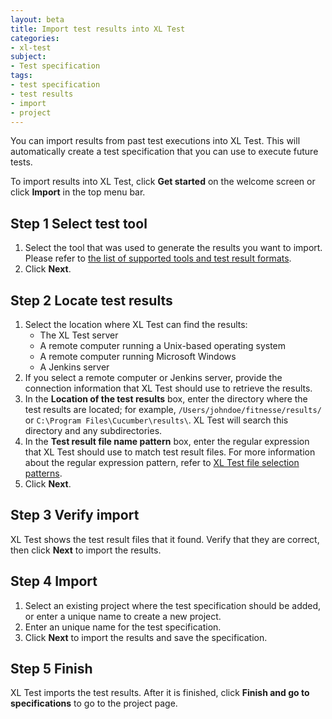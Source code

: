 ```yaml
---
layout: beta
title: Import test results into XL Test
categories:
- xl-test
subject:
- Test specification
tags:
- test specification
- test results
- import
- project
---
```


You can import results from past test executions into XL Test. This will automatically create a test specification that you can use to execute future tests.

To import results into XL Test, click **Get started** on the welcome screen or click **Import** in the top menu bar.

## Step 1 Select test tool

1. Select the tool that was used to generate the results you want to import. Please refer to [the list of supported tools and test result formats](/xl-test/concept/supported-test-tools-and-test-result-formats.html).
1. Click **Next**.

## Step 2 Locate test results

1. Select the location where XL Test can find the results:
    * The XL Test server
    * A remote computer running a Unix-based operating system
    * A remote computer running Microsoft Windows
    * A Jenkins server
1. If you select a remote computer or Jenkins server, provide the connection information that XL Test should use to retrieve the results.
1. In the **Location of the test results** box, enter the directory where the test results are located; for example, `/Users/johndoe/fitnesse/results/` or `C:\Program Files\Cucumber\results\`. XL Test will search this directory and any subdirectories.
1. In the **Test result file name pattern** box, enter the regular expression that XL Test should use to match test result files. For more information about the regular expression pattern, refer to [XL Test file selection patterns](/xl-test/concept/xl-test-file-selection-patterns.html).
1. Click **Next**.

## Step 3 Verify import

XL Test shows the test result files that it found. Verify that they are correct, then click **Next** to import the results.

## Step 4 Import

1. Select an existing project where the test specification should be added, or enter a unique name to create a new project.
2. Enter an unique name for the test specification. 
3. Click **Next** to import the results and save the specification.

## Step 5 Finish

XL Test imports the test results. After it is finished, click **Finish and go to specifications** to go to the project page.
